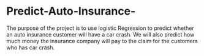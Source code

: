 # Predict-Auto-Insurance-
The purpose of the project is to use logistic Regression to predict whether an auto insurance customer will have a car crash.  We will also predict how much money the insurance company will pay to the claim for the customers who has car crash.  
